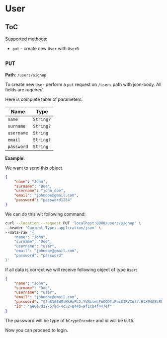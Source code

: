 # User

## ToC

Supported methods:

- `put` - create new `User` with `UserR`

## `PUT` 

**Path**: `/users/signup`

To create new `User` perform a `put` request on `/users` path with
json-body. All fields are *required*.

Here is complete table of parameters:

| Name        | Type                       |
| ----------- | -------------------------- |
| `name`      | `String?`                  |
| `surname`   | `String?`                  |
| `username`  | `String`                   |
| `email`     | `String?`                  |
| `password`  | `String`                   |

**Example**:

We want to send this object.

```json
{
    "name": "John",
    "surname": "Doe",
    "username": "john_doe",
    "email": "johndoe@gmail.com",
    "password": "password1234"
}
```

We can do this wit following command: 

```bash
curl --location --request PUT 'localhost:8080/users/signup' \
--header 'Content-Type: application/json' \
--data-raw '{
    "name": "John",
    "surname": "Doe",
    "username": "user",
    "email": "johndoe@gmail.com",
    "password": "password"
}'
```

If all data is correct we will receive following object of 
type `User`:

```json
{
    "name": "John",
    "surname": "Doe",
    "username": "user",
    "email": "johndoe@gmail.com",
    "password": "$2a$10$WMlHkHxPL2.YVNileLPbCODTiFbcCIRVXuf/.HtX94A8LRUC4eSLK",
    "id": "ae6e7d22-57ad-4c52-844b-9f1cb4f447ef"
}
```

The password will be type of `bCryptEncoder` and id will be `UUID`.

Now you can proceed to login.
